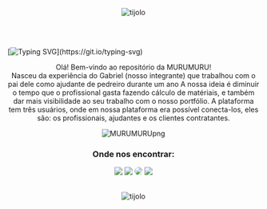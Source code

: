 <div align="center">
  
![tijolo](https://github.com/OFICIALMURUMURU/MURUMURU/assets/135625151/81317928-8884-4efa-b037-16a43fb2d0fd)

</div>
<br>



<br>

[![Typing SVG](https://readme-typing-svg.herokuapp.com/?color=FFE5B4&size=35&center=true&vCenter=true&width=1000&lines=Bem-vindo+a+MURUMURU!;Construindo+no+futuro!)](https://git.io/typing-svg)

<div align="center"> Olá! Bem-vindo ao repositório da MURUMURU! <br>
Nasceu da experiência do Gabriel (nosso integrante) que trabalhou com o pai dele como ajudante de pedreiro durante um ano A nossa ideia é diminuir o tempo que o profissional gasta fazendo cálculo de matériais, e também dar mais visibilidade ao seu trabalho com o nosso portfólio. A plataforma tem três usuários, onde em nossa plataforma era possível conecta-los, eles são: os profissionais, ajudantes e os clientes contratantes.

<div align="center">  
  
![MURUMURUpng](https://github.com/OFICIALMURUMURU/MURUMURU/assets/135625151/75ff2f3a-a4bb-42fb-9e1a-82c4214f3a79)
</div>


<div align="center" </div>

 
 
 


### Onde nos encontrar:
<a href = "mailto:cmp.1a.oficialmurumuru@gmail.com"> <img src="https://img.shields.io/badge/-Gmail-%23333?style=for-the-badge&logo=gmail&logoColor=white" target="_blank"></a>
<a href = "https://www.instagram.com/murumuruplataforma/"> <img src="https://img.shields.io/badge/Instagram-E4405F?style=for-the-badge&logo=instagram&logoColor=white"></a>
<a href="https://www.linkedin.com/company/murumuru-oficial/" target="_blank"><img src="https://img.shields.io/badge/-LinkedIn-%230077B5?style=for-the-badge&logo=linkedin&logoColor=white" style="border-radius: 30px" target="_blank"></a> 
<a href = "https://linktr.ee/MURUMURUoficial"> <img src="https://img.shields.io/badge/linktree-39E09B?style=for-the-badge&logo=linktree&logoColor=white"></a>
<br>
<br>
<div align="center">
  
![tijolo](https://github.com/OFICIALMURUMURU/MURUMURU/assets/135625151/81317928-8884-4efa-b037-16a43fb2d0fd)

</div>
